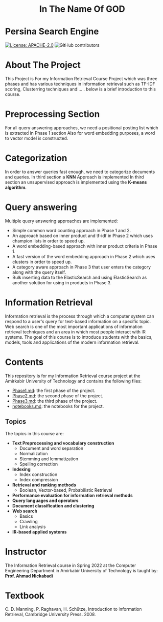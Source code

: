 <div align="center">
<h1> In The Name Of GOD </h1>
</div>

# Persina Search Engine
[![License: APACHE-2.0](https://img.shields.io/github/license/FarshidNooshi/Information-Retrieval)](https://opensource.org/licenses/Apache-2.0)
![GitHub contributors](https://img.shields.io/github/contributors/FarshidNooshi/Information-retrieval)

# About The Project

This Project is For my Information Retrieval Course Project which was three phases and has various techniques in information retrieval such as TF-IDF scoring, Clusterring techniques and ... . below is a brief introduction to this course.

# Preprocessing Section

For all query answering approaches, we need a positional posting list which is extracted in Phase 1 section
Also for word embedding purposes, a word to vector model is constructed.

# Categorization

In order to answer queries fast enough, we need to categorize documents and queries. 
In third section a **KNN** Approach is implemented
In third section an unsupervised approach is implemented using the **K-means algorithm**.

# Query answering

Multiple query answering approaches are implemented:
+ Simple common word counting approach in Phase 1 and 2.
+ An approach based on inner product and tf-idf in Phase 2 which uses champion lists in order to speed up.
+ A word embedding-based approach with inner product criteria in Phase 1.
+ A fast version of the word embedding approach in Phase 2 which uses clusters in order to speed up.
+ A category aware approach in Phase 3 that user enters the category along with the query itself.
+ Bulk inserting data to the ElasticSearch and using ElasticSearch as another solution for using in products in Phase 3.

# Information Retrieval

Information retrieval is the process through which a computer system can respond to a user's query for text-based information on a specific topic. Web search is one of the most important applications of information retrieval techniques and an area in which most people interact with IR systems. The goal of this course is to introduce students with the basics, models, tools and applications of the modern information retrieval.

# Contents

This repository is for my Information Retrieval course project at the Amirkabir University of Technology and contains the following files:

- [Phase1.md](Phase_1): the first phase of the project.
- [Phase2.md](Phase_2): the second phase of the project.
- [Phase3.md](Phase_3): the third phase of the project.
- [notebooks.md](notebooks): the notebooks for the project.

## Topics 

The topics in this course are:

- **Text Preprocessing and vocabulary construction**
  - Document and word separation
  - Normalization
  - Stemming and lemmatization
  - Spelling correction
- **Indexing**
  - Index construction
  - Index compression
- **Retrieval and ranking methods**
  - Boolean, Vector-based, Probabilistic Retrieval
- **Performance evaluation for information retrieval methods**
- **Query languages and operators**
- **Document classification and clustering**
- **Web search**
  - Basics
  - Crawling
  - Link analysis
- **IR-based applied systems**

# Instructor

The Information Retrieval course in Spring 2022 at the Computer Engineering Department in Amirkabir University of Technology is taught by:
[**Prof. Ahmad Nickabadi**](https://scholar.google.com/citations?user=pSMNSZwAAAAJ&hl=en)

# Textbook

C. D. Manning, P. Raghavan, H. Schütze, Introduction to Information Retrieval, Cambridge University Press. 2008.
